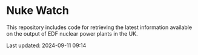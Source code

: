 # Nuke Watch

This repository includes code for retrieving the latest information available on the output of EDF nuclear power plants in the UK.

Last updated: 2024-09-11 09:14